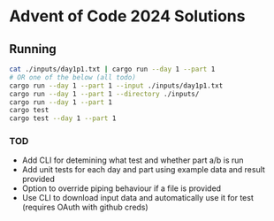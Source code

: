 # Advent of Code 2024 Solutions

## Running

```bash
cat ./inputs/day1p1.txt | cargo run --day 1 --part 1
# OR one of the below (all todo)
cargo run --day 1 --part 1 --input ./inputs/day1p1.txt
cargo run --day 1 --part 1 --directory ./inputs/
cargo run --day 1 --part 1
cargo test
cargo test --day 1 --part 1
```

### TOD
- Add CLI for detemining what test and whether part a/b is run
- Add unit tests for each day and part using example data and result provided
- Option to override piping behaviour if a file is provided
- Use CLI to download input data and automatically use it for test (requires OAuth with github creds)
